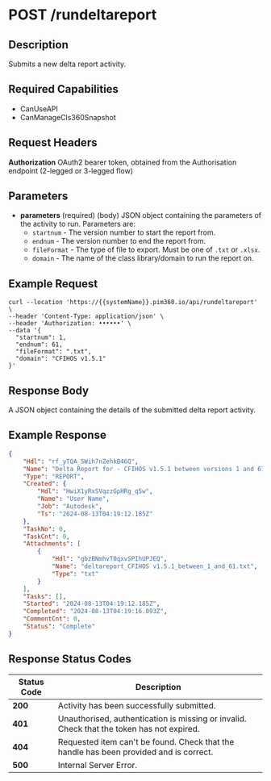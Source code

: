 # POST /rundeltareport

## Description
Submits a new delta report activity.

## Required Capabilities
* CanUseAPI
* CanManageCls360Snapshot

## Request Headers

**Authorization** OAuth2 bearer token, obtained from the Authorisation endpoint (2-legged or 3-legged flow)

## Parameters
* **parameters** (required) (body) JSON object containing the parameters of the activity to run. Parameters are:
    * `startnum` - The version number to start the report from.
    * `endnum` - The version number to end the report from.
    * `fileFormat` - The type of file to export. Must be one of `.txt` or `.xlsx`.
    * `domain` - The name of the class library/domain to run the report on.

## Example Request
```
curl --location 'https://{{systemName}}.pim360.io/api/rundeltareport' \
--header 'Content-Type: application/json' \
--header 'Authorization: ••••••' \
--data '{
  "startnum": 1,
  "endnum": 61,
  "fileFormat": ".txt",
  "domain": "CFIHOS v1.5.1"
}'
```

## Response Body
A JSON object containing the details of the submitted delta report activity.

## Example Response
```JSON
{
    "Hdl": "rf_yTQA_SWih7nZehkB46Q",
    "Name": "Delta Report for - CFIHOS v1.5.1 between versions 1 and 61",
    "Type": "REPORT",
    "Created": {
        "Hdl": "HwiX1yRxSVqzzGpHRg_q5w",
        "Name": "User Name",
        "Job": "Autodesk",
        "Ts": "2024-08-13T04:19:12.185Z"
    },
    "TaskNo": 0,
    "TaskCnt": 0,
    "Attachments": [
        {
            "Hdl": "gbzBNmhvT0qxvSPIhUPJEQ",
            "Name": "deltareport_CFIHOS v1.5.1_between_1_and_61.txt",
            "Type": "txt"
        }
    ],
    "Tasks": [],
    "Started": "2024-08-13T04:19:12.185Z",
    "Completed": "2024-08-13T04:19:16.093Z",
    "CommentCnt": 0,
    "Status": "Complete"
}
```

## Response Status Codes
| Status Code | Description |
| -------- | ------- |
|**200** |Activity has been successfully submitted.|
|**401** |Unauthorised, authentication is missing or invalid. Check that the token has not expired.|
|**404** |Requested item can't be found. Check that the handle has been provided and is correct.|
|**500** |Internal Server Error.|


